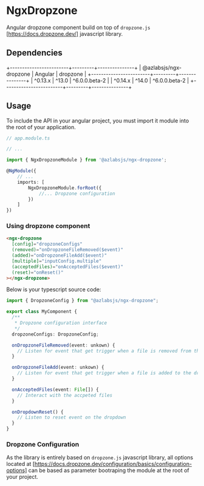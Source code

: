 # NgxDropzone

Angular dropzone component build on top of `dropzone.js` [https://docs.dropzone.dev/] javascript library.

## Dependencies

+------------------------+---------+---------------+
| @azlabsjs/ngx-dropzone | Angular | dropzone      |
+------------------------+---------+---------------+
| ^0.13.x                | ^13.0   | ^6.0.0.beta-2 |
| ^0.14.x                | ^14.0   | ^6.0.0.beta-2 |
+------------------------+---------+---------------+

## Usage

To include the API in your angular project, you must import it module into the root of your application.

```ts
// app.module.ts

// ...

import { NgxDropzoneModule } from '@azlabsjs/ngx-dropzone';

@NgModule({
    // ...
    imports: [
        NgxDropzoneModule.forRoot({
            //... Dropzone configuration
        })
    ]
})
```

### Using dropzone component

```html
<ngx-dropzone
  [config]="dropzoneConfigs"
  (removed)="onDropzoneFileRemoved($event)"
  (added)="onDropzoneFileAdd($event)"
  [multiple]="inputConfig.multiple"
  (acceptedFiles)="onAcceptedFiles($event)"
  (reset)="onReset()"
></ngx-dropzone>
```

Below is your typescript source code:

```ts
import { DropzoneConfig } from "@azlabsjs/ngx-dropzone";

export class MyComponent {
  /**
   * Dropzone configuration interface
   */
  dropzoneConfigs: DropzoneConfig;

  onDropzoneFileRemoved(event: unkown) {
    // Listen for event that get trigger when a file is removed from the dropzone
  }

  onDropzoneFileAdd(event: unkown) {
    // Listen for event that get trigger when a file is added to the dropzone
  }

  onAcceptedFiles(event: File[]) {
    // Interact with the accpeted files
  }

  onDropdownReset() {
    // Listen to reset event on the dropdown
  }
}
```

### Dropzone Configuration

As the library is entirely based on `dropzone.js` javascript library, all options located at [https://docs.dropzone.dev/configuration/basics/configuration-options] can be based as parameter bootraping the module at the root of your project.
